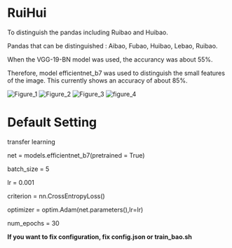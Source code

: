 # RuiHui
To distinguish the pandas including Ruibao and Huibao.

Pandas that can be distinguished : Aibao, Fubao, Huibao, Lebao, Ruibao.

When the VGG-19-BN model was used, the accurancy was about 55%.

Therefore, model efficientnet_b7 was used to distinguish the small features of the image.
This currently shows an accuracy of about 85%.

![Figure_1](https://github.com/user-attachments/assets/db1228d3-3df6-44b9-8848-5513e4d59c37)
![Figure_2](https://github.com/user-attachments/assets/38414138-8463-4d13-9951-f56ba41a480d)
![Figure_3](https://github.com/user-attachments/assets/77d4c73a-672e-411f-8560-7d39db05ac5c)
![figure_4](https://github.com/user-attachments/assets/3f82ec5d-9708-44cb-96eb-d016709bdaa5)


# Default Setting
transfer learning

net = models.efficientnet_b7(pretrained = True)

batch_size = 5

lr = 0.001

criterion = nn.CrossEntropyLoss()

optimizer = optim.Adam(net.parameters(),lr=lr)

num_epochs = 30

**If you want to fix configuration, fix config.json or train_bao.sh**
